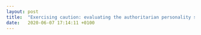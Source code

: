 ```yaml
---
layout: post
title:  "Exercising caution: evaluating the authoritarian personality study"
date:   2020-06-07 17:14:11 +0100
---
```


